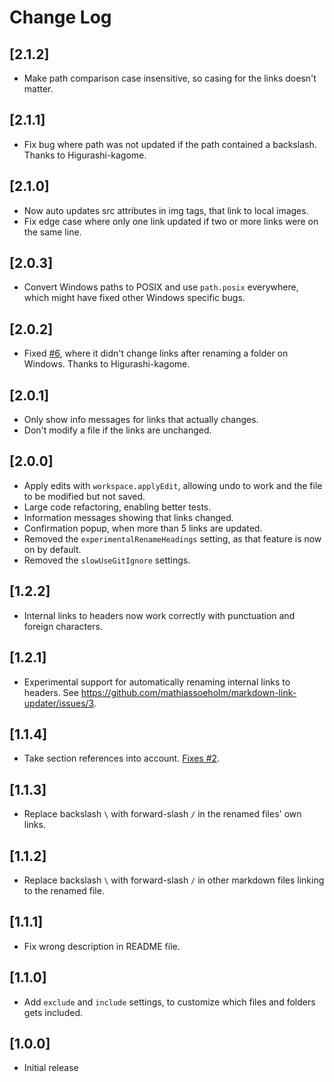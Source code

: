 # Change Log

## [2.1.2]

- Make path comparison case insensitive, so casing for the links doesn't matter.

## [2.1.1]

- Fix bug where path was not updated if the path contained a backslash. Thanks to Higurashi-kagome.

## [2.1.0]

- Now auto updates src attributes in img tags, that link to local images.
- Fix edge case where only one link updated if two or more links were on the same line.

## [2.0.3]

- Convert Windows paths to POSIX and use `path.posix` everywhere, which might have fixed other Windows specific bugs.

## [2.0.2]

- Fixed [#6](https://github.com/mathiassoeholm/markdown-link-updater/issues/6), where it didn't change links after renaming a folder on Windows. Thanks to Higurashi-kagome.

## [2.0.1]

- Only show info messages for links that actually changes.
- Don't modify a file if the links are unchanged.

## [2.0.0]

- Apply edits with `workspace.applyEdit`, allowing undo to work and the file to be modified but not saved.
- Large code refactoring, enabling better tests.
- Information messages showing that links changed.
- Confirmation popup, when more than 5 links are updated.
- Removed the `experimentalRenameHeadings` setting, as that feature is now on by default.
- Removed the `slowUseGitIgnore` settings.

## [1.2.2]

- Internal links to headers now work correctly with punctuation and foreign characters.

## [1.2.1]

- Experimental support for automatically renaming internal links to headers. See https://github.com/mathiassoeholm/markdown-link-updater/issues/3.

## [1.1.4]

- Take section references into account. [Fixes #2](https://github.com/mathiassoeholm/markdown-link-updater/issues/2).

## [1.1.3]

- Replace backslash `\` with forward-slash `/` in the renamed files' own links.

## [1.1.2]

- Replace backslash `\` with forward-slash `/` in other markdown files linking to the renamed file.

## [1.1.1]

- Fix wrong description in README file.

## [1.1.0]

- Add `exclude` and `include` settings, to customize which files and folders gets included.

## [1.0.0]

- Initial release
